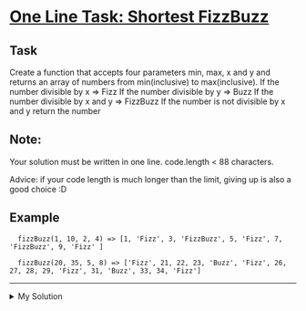 # [One Line Task: Shortest FizzBuzz](https://www.codewars.com/kata/59dc2c563d09a77d7c000031)

## Task

Create a function that accepts four parameters min, max, x and y and returns an array of numbers from min(inclusive) to max(inclusive).
If the number divisible by x => Fizz
If the number divisible by y => Buzz
If the number divisible by x and y => FizzBuzz
If the number is not divisible by x and y return the number

## Note:

Your solution must be written in one line. code.length < 88 characters.

Advice: if your code length is much longer than the limit, giving up is also a good choice :D

## Example

```
  fizzBuzz(1, 10, 2, 4) => [1, 'Fizz', 3, 'FizzBuzz', 5, 'Fizz', 7, 'FizzBuzz', 9, 'Fizz' ]

  fizzBuzz(20, 35, 5, 8) => ['Fizz', 21, 22, 23, 'Buzz', 'Fizz', 26, 27, 28, 29, 'Fizz', 31, 'Buzz', 33, 34, 'Fizz']
```

---

<details><summary>My Solution</summary>

```js
fizzBuzz = (a, b, x, y) =>[...Array(b - a + 1)].map((v = a++) => (v % x ? '' : 'Fizz') + (v % y ? '' : 'Buzz') || v)
```

</details>
